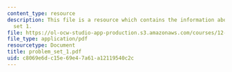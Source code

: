 ```yaml
---
content_type: resource
description: This file is a resource which contains the information about problem
  set 1.
file: https://ol-ocw-studio-app-production.s3.amazonaws.com/courses/12-510-introduction-to-seismology-spring-2010/c8069e6dc15e69e47a61a12119540c2c_problem_set_1.pdf
file_type: application/pdf
resourcetype: Document
title: problem_set_1.pdf
uid: c8069e6d-c15e-69e4-7a61-a12119540c2c
---
```

